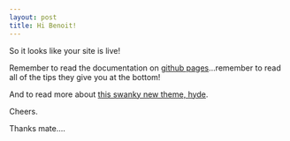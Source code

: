 ```yaml
---
layout: post
title: Hi Benoit!
---
```


So it looks like your site is live!

Remember to read the documentation on [github pages](https://pages.github.com/)...remember to read all of the tips they give you at the bottom!

And to read more about [this swanky new theme, hyde](https://github.com/poole/hyde#readme).

Cheers.

Thanks mate....
